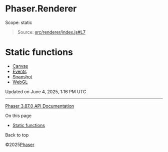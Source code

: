 # Phaser.Renderer

Scope:
static

> Source: [src/renderer/index.js#L7](https://github.com/phaserjs/phaser/blob/v3.87.0/src/renderer/index.js#L7)

# Static functions

* [Canvas](renderer-canvas.md)
* [Events](renderer-events.md)
* [Snapshot](renderer-snapshot.md)
* [WebGL](renderer-webgl.md)

Updated on June 4, 2025, 1:16 PM UTC

---

[Phaser 3.87.0 API Documentation](../../index.md)

On this page

* [Static functions](#static-functions)

Back to top

©2025[Phaser](https://docs.phaser.io)